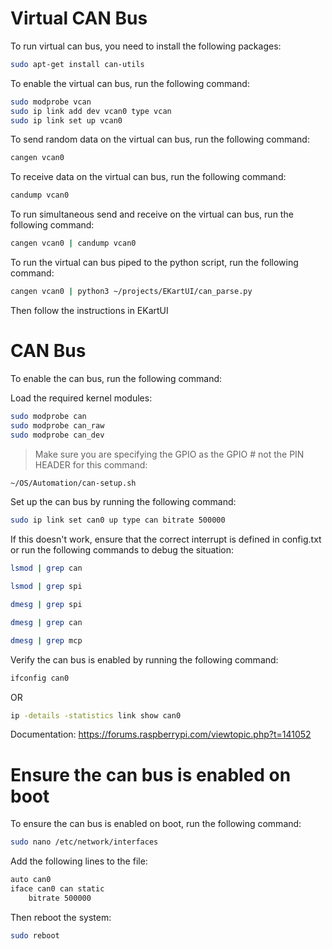 # Virtual CAN Bus
To run virtual can bus, you need to install the following packages:
```bash
sudo apt-get install can-utils
```
To enable the virtual can bus, run the following command:
```bash
sudo modprobe vcan
sudo ip link add dev vcan0 type vcan
sudo ip link set up vcan0
```
To send random data on the virtual can bus, run the following command:
```bash
cangen vcan0
```
To receive data on the virtual can bus, run the following command:
```bash
candump vcan0
```
To run simultaneous send and receive on the virtual can bus, run the following command:
```bash
cangen vcan0 | candump vcan0
```
To run the virtual can bus piped to the python script, run the following command:
```bash
cangen vcan0 | python3 ~/projects/EKartUI/can_parse.py
```
Then follow the instructions in EKartUI

# CAN Bus
To enable the can bus, run the following command:

Load the required kernel modules:
```bash
sudo modprobe can
sudo modprobe can_raw
sudo modprobe can_dev
```

> Make sure you are specifying the GPIO as the GPIO # not the PIN HEADER for this command:
```bash
~/OS/Automation/can-setup.sh
```
Set up the can bus by running the following command:
```bash
sudo ip link set can0 up type can bitrate 500000
```

If this doesn't work, ensure that the correct interrupt is defined in config.txt or run the following commands to debug the situation:
```bash
lsmod | grep can
```
```bash
lsmod | grep spi
```
```bash
dmesg | grep spi
```
```bash
dmesg | grep can
```
```bash
dmesg | grep mcp
```


Verify the can bus is enabled by running the following command:
```bash
ifconfig can0
```
OR
```bash
ip -details -statistics link show can0
```
Documentation: https://forums.raspberrypi.com/viewtopic.php?t=141052

# Ensure the can bus is enabled on boot
To ensure the can bus is enabled on boot, run the following command:
```bash
sudo nano /etc/network/interfaces
```
Add the following lines to the file:
```bash
auto can0
iface can0 can static
    bitrate 500000
```
Then reboot the system:
```bash
sudo reboot
```
